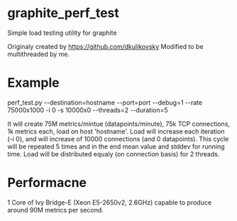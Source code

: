 graphite_perf_test
==================

Simple load testing utility for graphite

Originaly created by https://github.com/dkulikovsky
Modified to be multithreaded by me.

Example
==================

perf_test.py --destination=hostname --port=port --debug=1 --rate 75000x1000 -i 0 -s 10000x0 --threads=2 --duration=5

It will create 75M metrics/mintue (datapoints/minute), 75k TCP connections, 1k metrics each, load on host 'hostname'. Load will increase each iteration (-i 0), and will increase of 10000 connections (and 0 datapoints). This cycle will be repeated 5 times and in the end mean value and stddev for running time.
Load will be distributed equaly (on connection basis) for 2 threads.

Performacne
==================
1 Core of Ivy Bridge-E (Xeon E5-2650v2, 2.6GHz) capable to produce around 90M metrics per second.
